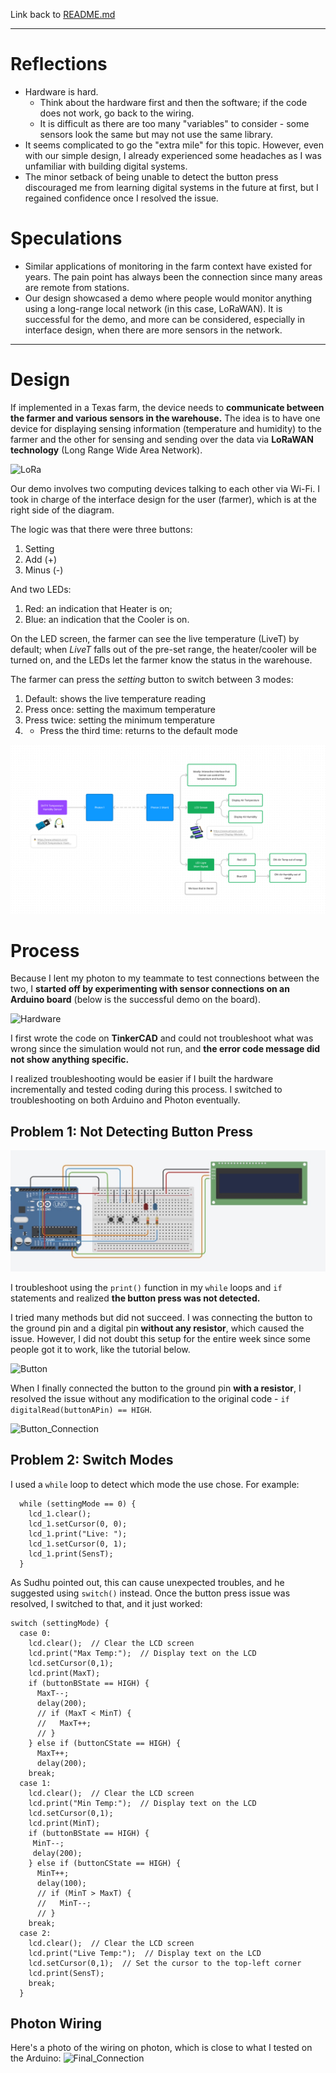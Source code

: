 Link back to [README.md](../README.md)

---
# Reflections
- Hardware is hard. 
	- Think about the hardware first and then the software; if the code does not work, go back to the wiring. 
	- It is difficult as there are too many "variables" to consider - some sensors look the same but may not use the same library. 
- It seems complicated to go the "extra mile" for this topic. However, even with our simple design, I already experienced some headaches as I was unfamiliar with building digital systems. 
- The minor setback of being unable to detect the button press discouraged me from learning digital systems in the future at first, but I regained confidence once I resolved the issue.  

# Speculations
- Similar applications of monitoring in the farm context have existed for years. The pain point has always been the connection since many areas are remote from stations. 
- Our design showcased a demo where people would monitor anything using a long-range local network (in this case, LoRaWAN). It is successful for the demo, and more can be considered, especially in interface design, when there are more sensors in the network. 
---
# Design
If implemented in a Texas farm, the device needs to **communicate between the farmer and various sensors in the warehouse.**  The idea is to have one device for displaying sensing information (temperature and humidity) to the farmer and the other for sensing and sending over the data via **LoRaWAN technology** (Long Range Wide Area Network).

![LoRa](_attachments/LoRa.png)

Our demo involves two computing devices talking to each other via Wi-Fi. I took in charge of the interface design for the user (farmer), which is at the right side of the diagram. 

The logic was that there were three buttons:
1. Setting
2. Add (+)
3. Minus (-)

And two LEDs:
1. Red: an indication that Heater is on; 
2. Blue: an indication that the Cooler is on. 

On the LED screen, the farmer can see the live temperature (LiveT) by default; when *LiveT* falls out of the pre-set range, the heater/cooler will be turned on, and the LEDs let the farmer know the status in the warehouse. 

The farmer can press the *setting* button to switch between 3 modes: 
1. Default: shows the live temperature reading
2. Press once: setting the maximum temperature
3. Press twice: setting the minimum temperature
4. * Press the third time: returns to the default mode

![Texas_Fruit_Preservation](_attachments/Texas_Fruit_Preservation.jpg)

# Process
Because I lent my photon to my teammate to test connections between the two, I **started off by experimenting with sensor connections on an Arduino board** (below is the successful demo on the board). 

![Hardware](_attachments/Hardware.png)

I first wrote the code on **TinkerCAD** and could not troubleshoot what was wrong since the simulation would not run, and **the error code message did not show anything specific.** 

I realized troubleshooting would be easier if I built the hardware incrementally and tested coding during this process. I switched to troubleshooting on both Arduino and Photon eventually. 
## Problem 1: Not Detecting Button Press

![Texas_Fruit](_attachments/Texas_Fruit.jpeg)

I troubleshoot using the `print()` function in my `while` loops and `if` statements and realized **the button press was not detected.** 

I tried many methods but did not succeed. I was connecting the button to the ground pin and a digital pin **without any resistor**, which caused the issue. However, I did not doubt this setup for the entire week since some people got it to work, like the tutorial below. 

![Button](Button.png)

When I finally connected the button to the ground pin **with a resistor**, I resolved the issue without any modification to the original code - `if digitalRead(buttonAPin) == HIGH`. 

![Button_Connection](_attachments/Button_Connection.png)

## Problem 2: Switch Modes
I used a `while` loop to detect which mode the use chose. For example: 
```
  while (settingMode == 0) {
  	lcd_1.clear();
    lcd_1.setCursor(0, 0);
  	lcd_1.print("Live: ");
    lcd_1.setCursor(0, 1);
  	lcd_1.print(SensT);
  }
```

As Sudhu pointed out, this can cause unexpected troubles, and he suggested using `switch()` instead. Once the button press issue was resolved, I switched to that, and it just worked: 

```
switch (settingMode) {
  case 0:
    lcd.clear();  // Clear the LCD screen
    lcd.print("Max Temp:");  // Display text on the LCD
    lcd.setCursor(0,1); 
    lcd.print(MaxT);
    if (buttonBState == HIGH) {
      MaxT--;
      delay(200);
      // if (MaxT < MinT) {
      //   MaxT++;
      // }
    } else if (buttonCState == HIGH) {
      MaxT++;
      delay(200);
    break;
  case 1:
    lcd.clear();  // Clear the LCD screen
    lcd.print("Min Temp:");  // Display text on the LCD
    lcd.setCursor(0,1); 
    lcd.print(MinT);
    if (buttonBState == HIGH) {
     MinT--;
     delay(200);
    } else if (buttonCState == HIGH) {
      MinT++;
      delay(100);
      // if (MinT > MaxT) {
      //   MinT--;
      // }
    break;
  case 2: 
    lcd.clear();  // Clear the LCD screen
    lcd.print("Live Temp:");  // Display text on the LCD
    lcd.setCursor(0,1);  // Set the cursor to the top-left corner
    lcd.print(SensT);
    break;
  }
```

## Photon Wiring
Here's a photo of the wiring on photon, which is close to what I tested on the Arduino:
![Final_Connection](_attachments/Final_Connection.JPEG)